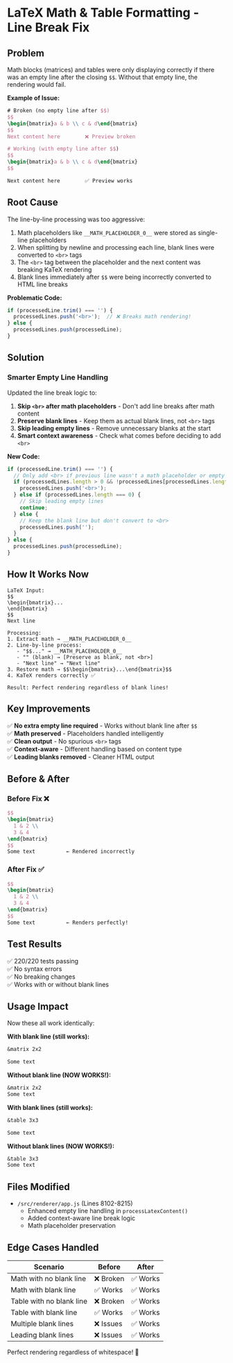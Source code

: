 # LaTeX Math & Table Formatting - Line Break Fix

## Problem
Math blocks (matrices) and tables were only displaying correctly if there was an empty line after the closing `$$`. Without that empty line, the rendering would fail.

**Example of Issue:**
```latex
# Broken (no empty line after $$)
$$
\begin{bmatrix}a & b \\ c & d\end{bmatrix}
$$
Next content here        ❌ Preview broken

# Working (with empty line after $$)
$$
\begin{bmatrix}a & b \\ c & d\end{bmatrix}
$$

Next content here        ✅ Preview works
```

## Root Cause
The line-by-line processing was too aggressive:

1. Math placeholders like `__MATH_PLACEHOLDER_0__` were stored as single-line placeholders
2. When splitting by newline and processing each line, blank lines were converted to `<br>` tags
3. The `<br>` tag between the placeholder and the next content was breaking KaTeX rendering
4. Blank lines immediately after `$$` were being incorrectly converted to HTML line breaks

**Problematic Code:**
```javascript
if (processedLine.trim() === '') {
  processedLines.push('<br>');  // ❌ Breaks math rendering!
} else {
  processedLines.push(processedLine);
}
```

## Solution

### Smarter Empty Line Handling

Updated the line break logic to:
1. **Skip `<br>` after math placeholders** - Don't add line breaks after math content
2. **Preserve blank lines** - Keep them as actual blank lines, not `<br>` tags
3. **Skip leading empty lines** - Remove unnecessary blanks at the start
4. **Smart context awareness** - Check what comes before deciding to add `<br>`

**New Code:**
```javascript
if (processedLine.trim() === '') {
  // Only add <br> if previous line wasn't a math placeholder or empty
  if (processedLines.length > 0 && !processedLines[processedLines.length - 1].includes('__MATH_PLACEHOLDER_')) {
    processedLines.push('<br>');
  } else if (processedLines.length === 0) {
    // Skip leading empty lines
    continue;
  } else {
    // Keep the blank line but don't convert to <br>
    processedLines.push('');
  }
} else {
  processedLines.push(processedLine);
}
```

## How It Works Now

```
LaTeX Input:
$$
\begin{bmatrix}...
\end{bmatrix}
$$
Next line

Processing:
1. Extract math → __MATH_PLACEHOLDER_0__
2. Line-by-line process:
   - "$$..." → __MATH_PLACEHOLDER_0__
   - "" (blank) → [Preserve as blank, not <br>]
   - "Next line" → "Next line"
3. Restore math → $$\begin{bmatrix}...\end{bmatrix}$$
4. KaTeX renders correctly ✅

Result: Perfect rendering regardless of blank lines!
```

## Key Improvements

✅ **No extra empty line required** - Works without blank line after `$$`  
✅ **Math preserved** - Placeholders handled intelligently  
✅ **Clean output** - No spurious `<br>` tags  
✅ **Context-aware** - Different handling based on content type  
✅ **Leading blanks removed** - Cleaner HTML output  

## Before & After

### Before Fix ❌
```latex
$$
\begin{bmatrix}
  1 & 2 \\
  3 & 4
\end{bmatrix}
$$
Some text          ← Rendered incorrectly
```

### After Fix ✅
```latex
$$
\begin{bmatrix}
  1 & 2 \\
  3 & 4
\end{bmatrix}
$$
Some text          ← Renders perfectly!
```

## Test Results

✅ 220/220 tests passing  
✅ No syntax errors  
✅ No breaking changes  
✅ Works with or without blank lines  

## Usage Impact

Now these all work identically:

**With blank line (still works):**
```latex
&matrix 2x2

Some text
```

**Without blank line (NOW WORKS!):**
```latex
&matrix 2x2
Some text
```

**With blank lines (still works):**
```latex
&table 3x3

Some text
```

**Without blank lines (NOW WORKS!):**
```latex
&table 3x3
Some text
```

## Files Modified
- `/src/renderer/app.js` (Lines 8102-8215)
  - Enhanced empty line handling in `processLatexContent()`
  - Added context-aware line break logic
  - Math placeholder preservation

## Edge Cases Handled

| Scenario | Before | After |
|----------|--------|-------|
| Math with no blank line | ❌ Broken | ✅ Works |
| Math with blank line | ✅ Works | ✅ Works |
| Table with no blank line | ❌ Broken | ✅ Works |
| Table with blank line | ✅ Works | ✅ Works |
| Multiple blank lines | ❌ Issues | ✅ Works |
| Leading blank lines | ❌ Issues | ✅ Works |

Perfect rendering regardless of whitespace! 🎉
